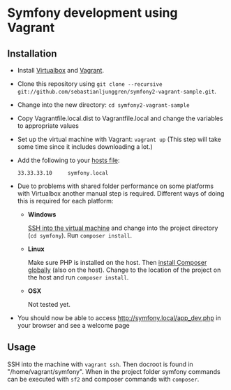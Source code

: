 Symfony development using Vagrant
=================================

Installation
------------

*   Install [Virtualbox](https://www.virtualbox.org/) and [Vagrant](http://www.vagrantup.com/).
*   Clone this repository using 
    `git clone --recursive git://github.com/sebastianljunggren/symfony2-vagrant-sample.git`.
*   Change into the new directory: `cd symfony2-vagrant-sample`
*   Copy Vagrantfile.local.dist to Vagrantfile.local and change the variables to appropriate values
*   Set up the virtual machine with Vagrant: `vagrant up` (This step will take some time
    since it includes downloading a lot.)
*   Add the following to your [hosts file](https://www.google.com/search?q=host+file):
    
    ```33.33.33.10     symfony.local```

*   Due to problems with shared folder performance on some platforms with Virtualbox another manual 
    step is required. Different ways of doing this is required for each platform:
    -   **Windows**

        [SSH into the virtual machine](http://docs.vagrantup.com/v1/docs/getting-started/ssh.html)
        and change into the project directory (`cd symfony`). Run `composer install`.

    -   **Linux**

        Make sure PHP is installed on the host. Then 
        [install Composer globally](http://getcomposer.org/doc/00-intro.md#globally) (also on the host). Change to the
        location of the project on the host and run `composer install`.

    -   **OSX**

        Not tested yet.

*   You should now be able to access http://symfony.local/app_dev.php in your browser and see a
    welcome page

Usage
-----

SSH into the machine with `vagrant ssh`. Then docroot is found in "/home/vagrant/symfony".
When in the project folder symfony commands can be executed with `sf2` and composer commands with 
`composer`.